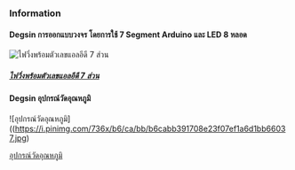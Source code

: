 ### **Information**
#### Degsin การออกแบบวงจร โดยการใช้ 7 Segment Arduino และ LED 8 หลอด 
![ไฟวิ่งพร้อมตัวเลขแอลอีดี 7 ส่วน](https://i.pinimg.com/736x/0b/0c/74/0b0c743e0d373a0088c920c6c3398580.jpg)

##### [ไฟวิ่งพร้อมตัวเลขแอลอีดี 7 ส่วน](https://www.tinkercad.com/things/dqISRAGbJB6-7-?sharecode=4EEJ2Y0C-0DEm6faIEy3UeYP6-Xzg7pYN8eAAOf5LpA)

#### Degsin อุปกรณ์วัดอุณหภูมิ 

![อุปกรณ์วัดอุณหภูมิ]((https://i.pinimg.com/736x/b6/ca/bb/b6cabb391708e23f07ef1a6d1bb66037.jpg)

[อุปกรณ์วัดอุณหภูมิ]([https://www.tinkercad.com/things/dqISRAGbJB6-7-?sharecode=4EEJ2Y0C-0DEm6faIEy3UeYP6-Xzg7pYN8eAAOf5LpA](https://www.tinkercad.com/things/hygTrDuYNUj-?sharecode=89Rr5G4FUHxMrc-KSKuMdXx8TdvaUChQb_slOGgh5Ko))
